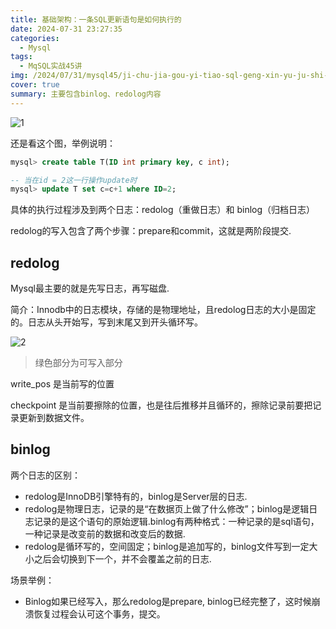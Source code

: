 ```yaml
---
title: 基础架构：一条SQL更新语句是如何执行的
date: 2024-07-31 23:27:35
categories:
  - Mysql
tags:
  - MqSQL实战45讲
img: /2024/07/31/mysql45/ji-chu-jia-gou-yi-tiao-sql-geng-xin-yu-ju-shi-ru-he-zhi-xing-de/cover.jpg
cover: true
summary: 主要包含binlog、redolog内容
---
```


![1](1.png)

还是看这个图，举例说明：

```sql
mysql> create table T(ID int primary key, c int);

-- 当在id = 2这一行操作update时
mysql> update T set c=c+1 where ID=2;
```

具体的执行过程涉及到两个日志：redolog（重做日志）和 binlog（归档日志）

redolog的写入包含了两个步骤：prepare和commit，这就是两阶段提交.



## redolog

Mysql最主要的就是先写日志，再写磁盘.

简介：Innodb中的日志模块，存储的是物理地址，且redolog日志的大小是固定的。日志从头开始写，写到末尾又到开头循环写。

![2](20240912233620944.png)

> 绿色部分为可写入部分

write_pos 是当前写的位置

checkpoint 是当前要擦除的位置，也是往后推移并且循环的，擦除记录前要把记录更新到数据文件。

## binlog

两个日志的区别：

- redolog是InnoDB引擎特有的，binlog是Server层的日志.
- redolog是物理日志，记录的是“在数据页上做了什么修改”；binlog是逻辑日志记录的是这个语句的原始逻辑.binlog有两种格式：一种记录的是sql语句，一种记录是改变前的数据和改变后的数据.
- redolog是循环写的，空间固定；binlog是追加写的，binlog文件写到一定大小之后会切换到下一个，并不会覆盖之前的日志.



场景举例：

- Binlog如果已经写入，那么redolog是prepare, binlog已经完整了，这时候崩溃恢复过程会认可这个事务，提交。 
